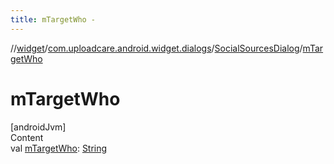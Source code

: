 ```yaml
---
title: mTargetWho -
---
```

//[widget](../../index.md)/[com.uploadcare.android.widget.dialogs](../index.md)/[SocialSourcesDialog](index.md)/[mTargetWho](m-target-who.md)



# mTargetWho  
[androidJvm]  
Content  
val [mTargetWho](m-target-who.md): [String](https://kotlinlang.org/api/latest/jvm/stdlib/kotlin/-string/index.html)  



